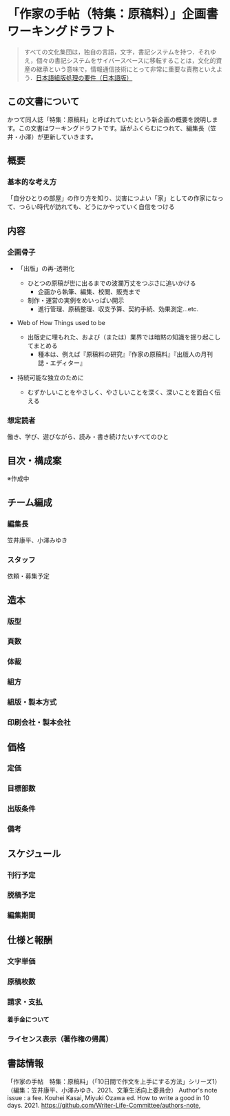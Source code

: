 # 「作家の手帖（特集：原稿料）」企画書ワーキングドラフト

> すべての文化集団は，独自の言語，文字，書記システムを持つ．それゆえ，個々の書記システムをサイバースペースに移転することは，文化的資産の継承という意味で，情報通信技術にとって非常に重要な責務といえよう．[日本語組版処理の要件（日本語版）](https://www.w3.org/TR/jlreq/)

## この文書について
かつて同人誌「特集：原稿料」と呼ばれていたという新企画の概要を説明します。この文書はワーキングドラフトです。話がふくらむにつれて、編集長（笠井・小澤）が更新していきます。

## 概要
### 基本的な考え方
「自分ひとりの部屋」の作り方を知り、災害につよい「家」としての作家になって、つらい時代が訪れても、どうにかやっていく自信をつける

## 内容
### 企画骨子
- 「出版」の再-透明化
  - ひとつの原稿が世に出るまでの波瀾万丈をつぶさに追いかける
    - 企画から執筆、編集、校閲、販売まで
  - 制作・運営の実例をめいっぱい開示
    - 進行管理、原稿整理、収支予算、契約手続、効果測定…etc.

- Web of How Things used to be
  - 出版史に埋もれた、および（または）業界では暗黙の知識を掘り起こしてまとめる
    - 種本は、例えば『原稿料の研究』『作家の原稿料』『出版人の月刊誌・エディター』

- 持続可能な独立のために
  - むずかしいことをやさしく、やさしいことを深く、深いことを面白く伝える

### 想定読者
働き、学び、遊びながら、読み・書き続けたいすべてのひと

## 目次・構成案
※作成中

## チーム編成
### 編集長
笠井康平、小澤みゆき

### スタッフ
依頼・募集予定

## 造本
### 版型
### 頁数
### 体裁
### 組方
### 組版・製本方式
### 印刷会社・製本会社

## 価格
### 定価
### 目標部数
### 出版条件
### 備考

## スケジュール
### 刊行予定
### 脱稿予定
### 編集期間

## 仕様と報酬
### 文字単価
### 原稿枚数
### 請求・支払
#### 着手金について
### ライセンス表示（著作権の帰属）

## 書誌情報
「作家の手帖　特集：原稿料」（「10日間で作文を上手にする方法」シリーズ1）（編集：笠井康平、小澤みゆき、2021、文筆生活向上委員会）
Author's note issue : a fee. Kouhei Kasai, Miyuki Ozawa ed. How to write a good in 10 days. 2021. https://github.com/Writer-Life-Committee/authors-note, 
